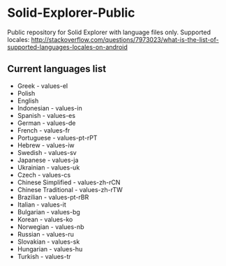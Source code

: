 Solid-Explorer-Public
=====================

Public repository for Solid Explorer with language files only. 
Supported locales: http://stackoverflow.com/questions/7973023/what-is-the-list-of-supported-languages-locales-on-android

Current languages list
----------------------

* Greek - values-el
* Polish
* English
* Indonesian - values-in
* Spanish - values-es
* German - values-de
* French - values-fr
* Portuguese - values-pt-rPT
* Hebrew - values-iw
* Swedish - values-sv
* Japanese - values-ja
* Ukrainian - values-uk
* Czech - values-cs
* Chinese Simplified - values-zh-rCN
* Chinese Traditional - values-zh-rTW
* Brazilian - values-pt-rBR
* Italian - values-it
* Bulgarian - values-bg
* Korean - values-ko
* Norwegian - values-nb
* Russian - values-ru
* Slovakian - values-sk
* Hungarian - values-hu
* Turkish - values-tr
